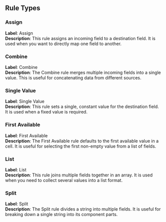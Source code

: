 ## Rule Types

### Assign

**Label**: Assign  
**Description**: This rule assigns an incoming field to a destination field. It is used when you want to directly map one field to another.

### Combine

**Label**: Combine  
**Description**: The Combine rule merges multiple incoming fields into a single value. This is useful for concatenating data from different sources.

### Single Value

**Label**: Single Value  
**Description**: This rule sets a single, constant value for the destination field. It is used when a fixed value is required.

### First Available

**Label**: First Available  
**Description**: The First Available rule defaults to the first available value in a cell. It is useful for selecting the first non-empty value from a list of fields.

### List

**Label**: List  
**Description**: This rule joins multiple fields together in an array. It is used when you need to collect several values into a list format.

### Split

**Label**: Split  
**Description**: The Split rule divides a string into multiple fields. It is useful for breaking down a single string into its component parts.
